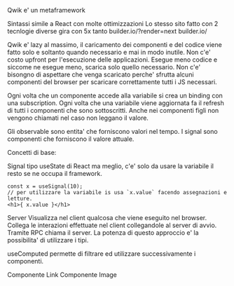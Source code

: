 Qwik e' un metaframework

Sintassi simile a React con molte ottimizzazioni 
Lo stesso sito fatto con 2 tecnlogie diverse gira con 5x tanto
builder.io/?render=next
builder.io/

Qwik e' lazy al massimo, il caricamento dei componenti e del codice viene fatto
solo e soltanto quando necessario e mai in modo inutile. Non c'e' costo upfront
per l'esecuzione delle applicazioni. Esegue meno codice e siccome ne esegue
meno, scarica solo quello necessario.
Non c'e' bisongno di aspettare che venga scaricato perche' sfrutta alcuni 
componenti del browser per scaricare correttamente tutti i JS necessari.


Ogni volta che un componente accede alla variabile si crea un binding con una
subscription. Ogni volta che una variabile viene aggiornata fa il refresh di
tutti i componenti che sono sottoscritti. Anche nei componenti figli non vengono
chiamati nel caso non leggano il valore.

Gli observable sono entita' che forniscono valori nel tempo. I signal sono
componenti che forniscono il valore attuale.


Concetti di base:

Signal
tipo useState di React ma meglio, c'e' solo da usare la variabile il resto se
ne occupa il framework.
```
const x = useSignal(10);
// per utilizzare la variabile is usa `x.value` facendo assegnazioni e letture.
<h1>{ x.value }</h1>
```

Server
Visualizza nel client qualcosa che viene eseguito nel browser.
Collega le interazioni effettuate nel client collegandole al server di avvio.
Tramite RPC chiama il server.
La potenza di questo approccio e' la possibilita' di utilizzare i tipi.

useComputed
permette di filtrare ed utilizzare successivamente i componenti.

Componente Link
Componente Image


